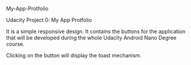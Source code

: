 My-App-Protfolio

Udacity Project 0: My App Protfolio

It is a simple responsive design. 
It contains the buttons for the application that will be developed during the whole Udacity Android Nano Degree course.

Clicking on the button will display the toast mechanism.
